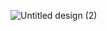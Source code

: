 ![Untitled design (2)](https://github.com/emilysmendes/emilysmendes/assets/134442427/50781dcf-f832-4386-b13f-832a986a09f9)
